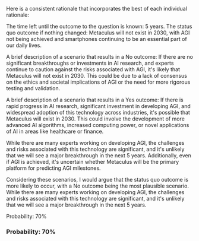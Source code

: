 Here is a consistent rationale that incorporates the best of each individual rationale:

The time left until the outcome to the question is known: 5 years. The status quo outcome if nothing changed: Metaculus will not exist in 2030, with AGI not being achieved and smartphones continuing to be an essential part of our daily lives.

A brief description of a scenario that results in a No outcome: If there are no significant breakthroughs or investments in AI research, and experts continue to caution against the risks associated with AGI, it's likely that Metaculus will not exist in 2030. This could be due to a lack of consensus on the ethics and societal implications of AGI or the need for more rigorous testing and validation.

A brief description of a scenario that results in a Yes outcome: If there is rapid progress in AI research, significant investment in developing AGI, and widespread adoption of this technology across industries, it's possible that Metaculus will exist in 2030. This could involve the development of more advanced AI algorithms, increased computing power, or novel applications of AI in areas like healthcare or finance.

While there are many experts working on developing AGI, the challenges and risks associated with this technology are significant, and it's unlikely that we will see a major breakthrough in the next 5 years. Additionally, even if AGI is achieved, it's uncertain whether Metaculus will be the primary platform for predicting AGI milestones.

Considering these scenarios, I would argue that the status quo outcome is more likely to occur, with a No outcome being the most plausible scenario. While there are many experts working on developing AGI, the challenges and risks associated with this technology are significant, and it's unlikely that we will see a major breakthrough in the next 5 years.

Probability: 70%

### Probability: 70%